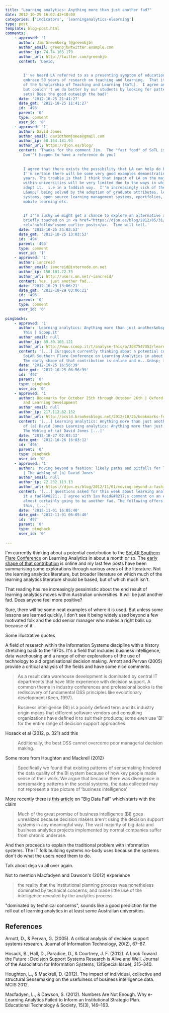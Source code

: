 ```yaml
---
title: "Learning analytics: Anything more than just another fad?"
date: 2012-10-25 16:02:42+10:00
categories: ['indicators', 'learninganalytics-elearning']
type: post
template: blog-post.html
comments:
    - approved: '1'
      author: Jim Greenberg (@greenbjb)
      author_email: greenbjb@twitter.example.com
      author_ip: 74.74.103.179
      author_url: http://twitter.com/greenbjb
      content: 'David,
    
    
        I''ve heard LA referred to as a presenting symptom of education''s failure to
        embrace 50 years of research on teaching and learning.  That it is the "fast food"
        of the Scholarship of Teaching and Learning (SoTL).  I agree and it is frustrating,
        but couldn''t we do better by our students by looking for patterns in these data
        sets? Does the good outweigh the bad?'
      date: '2012-10-25 21:41:27'
      date_gmt: '2012-10-25 11:41:27'
      id: '493'
      parent: '0'
      type: comment
      user_id: '0'
    - approved: '1'
      author: David Jones
      author_email: davidthomjones@gmail.com
      author_ip: 58.164.181.94
      author_url: https://djon.es/blog/
      content: 'Thanks for the comment Jim.  The "fast food" of SoTL is a good quote.
        Don''t happen to have a reference do you?
    
    
        I agree that there exists the possibility that LA can help do better by our students.
        I''m certain there will be some very good examples demonstrating this over coming
        years. The trouble is that I think that impact of LA on the majority of L&amp;T
        within universities will be very limited due to the ways in which institutions
        adopt it.  i.e in a faddish way.  I''m increasingly sick of the quality of university
        L&amp;T being solved by the adoption of graduate attributes, learning management
        systems, open source learning management systems, eportfolios, learning analytics,
        mobile learning etc.
    
    
        If I''m lucky we might get a chance to explore an alternative approach that is
        briefly touched on in <a href="https://djon.es/blog/2012/05/31/learning-analytics-engaging-with-and-changing-learning-and-teaching/"
        rel="nofollow">some earlier posts</a>.  Time will tell.'
      date: '2012-10-25 23:03:53'
      date_gmt: '2012-10-25 13:03:53'
      id: '494'
      parent: '493'
      type: comment
      user_id: '1'
    - approved: '1'
      author: iancreid
      author_email: iancreid@internode.on.net
      author_ip: 150.101.72.73
      author_url: http://users.on.net/~iancreid/
      content: Yes, just another fad...
      date: '2012-10-29 13:06:21'
      date_gmt: '2012-10-29 03:06:21'
      id: '496'
      parent: '0'
      type: comment
      user_id: '0'
    
pingbacks:
    - approved: '1'
      author: 'Learning analytics: Anything more than just another&nbsp;fad? | Analyse
        This | Scoop.it'
      author_email: null
      author_ip: 89.30.105.121
      author_url: http://www.scoop.it/t/analyse-this/p/3087547352/learning-analytics-anything-more-than-just-another-fad
      content: '[...] I&rsquo;m currently thinking about a potential contribution to the
        SoLAR Southern Flare Conference on Learning Analytics in about a month or so.
        The early shape of that contribution is online and m...&nbsp; [...]'
      date: '2012-10-25 16:56:39'
      date_gmt: '2012-10-25 06:56:39'
      id: '492'
      parent: '0'
      type: pingback
      user_id: '0'
    - approved: '1'
      author: Bookmarks for October 25th through October 26th | Oxford Centre for Staff
        and Learning Development
      author_email: null
      author_ip: 217.112.82.152
      author_url: http://ocsld.brookesblogs.net/2012/10/26/bookmarks-for-october-25th-through-october-26th/
      content: '[...] Learning analytics: Anything more than just another fad? | The Weblog
        of (a) David Jones Learning analytics: Anything more than just another fad? |
        The Weblog of (a) David Jones [...]'
      date: '2012-10-27 02:03:12'
      date_gmt: '2012-10-26 16:03:12'
      id: '495'
      parent: '0'
      type: pingback
      user_id: '0'
    - approved: '1'
      author: 'Moving beyond a fashion: likely paths and pitfalls for learning analytics
        | The Weblog of (a) David Jones'
      author_email: null
      author_ip: 72.232.113.13
      author_url: https://djon.es/blog/2012/11/01/moving-beyond-a-fashion-likely-paths-and-pitfalls-for-learning-analytics/
      content: '[...] questions asked for this week about learning analytics is, &#8220;is
        it a fad?&#8221;. I agree with Ian Reid&#8217;s comment on an earlier post, it&#8217;s
        almost certainly going to be another fad. The following offers some evidence for
        this, [...]'
      date: '2012-11-01 16:05:40'
      date_gmt: '2012-11-01 06:05:40'
      id: '497'
      parent: '0'
      type: pingback
      user_id: '0'
    
---
```

I'm currently thinking about a potential contribution to the [SoLAR Southern Flare Conference](http://epress.lib.uts.edu.au/conferences/index.php/SoLAR/SSFC12/schedConf/overview) on Learning Analytics in about a month or so. The [early shape of that contribution](/blog2/2012/10/11/three-likely-paths-for-learning-analytics-and-academic-in-oz-higher-education/) is online and my last few posts have been summarising some explorations through various areas of the literature. Not the learning analytics literature, but broader literature on which much of the learning analytics literature should be based, but of which much isn't.

That reading has me increasingly pessimistic about the end result of learning analytics moves within Australian universities. It will be just another fad. Does anyone feel more positive?

Sure, there will be some neat examples of where it is used. But unless some lessons are learned quickly, I don't see it being widely used beyond a few motivated folk and the odd senior manager who makes a right balls up because of it.

Some illustrative quotes

A field of research within the Information Systems discipline with a history stretching back to the 1970s. It's a field that includes business intelligence, data warehousing and a range of other explorations of the use of technology to aid organisational decision making. Arnott and Pervan (2005) provide a critical analysis of the fields and have some nice comments.

> As a result data warehouse development is dominated by central IT departments that have little experience with decision support. A common theme in industry conferences and professional books is the rediscovery of fundamental DSS principles like evolutionary development (Keen, 1997).

> Business intelligence (BI) is a poorly defined term and its industry origin means that different software vendors and consulting organizations have defined it to suit their products; some even use ‘BI’ for the entire range of decision support approaches

Hosack et al (2012, p. 321) add this

> Additionally, the best DSS cannot overcome poor managerial decision making.

Some more from Houghton and Mackrell (2012)

> Specifically we found that existing patterns of sensemaking hindered the data quality of the BI system because of how key people made sense of their work. We argue that because there was divergence in sensemaking patterns in the social systems, the data collected may not represent a true picture of ‘business intelligence’

More recently there is [this article](http://www.cioinsight.com/c/a/Expert-Voices/Big-Data-Fail-Five-Principles-to-Save-Your-BI-Butt-759074/) on "Big Data Fail" which starts with the claim

> Much of the great promise of business intelligence (BI) goes unrealized because decision makers aren't using the decision support systems in any meaningful way. The vast majority of big data and business analytics projects implemented by normal companies suffer from chronic underuse.

And then proceeds to explain the traditional problem with information systems. The IT folk building systems no-body uses because the systems don't do what the users need them to do.

Talk about deja vu all over again.

Not to mention Macfadyen and Dawson's (2012) experience

> the reality that the institutional planning process was nonetheless dominated by technical concerns, and made little use of the intelligence revealed by the analytics process.

"dominated by technical concerns", sounds like a good prediction for the roll out of learning analytics in at least some Australian universities.

## References

Arnott, D., & Pervan, G. (2005). A critical analysis of decision support systems research. Journal of Information Technology, 20(2), 67–87.

Hosack, B., Hall, D., Paradice, D., & Courtney, J. F. (2012). A Look Toward the Future : Decision Support Systems Research is Alive and Well. Journal of the Association for Information Systems, 13(Special Issue), 315–340.

Houghton, L., & Mackrell, D. (2012). The impact of individual, collective and structural Sensemaking on the usefulness of business intelligence data. MCIS 2012.

Macfadyen, L., & Dawson, S. (2012). Numbers Are Not Enough. Why e-Learning Analytics Failed to Inform an Institutional Strategic Plan. Educational Technology & Society, 15(3), 149–163.